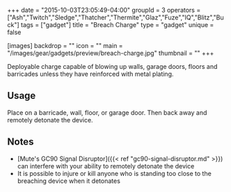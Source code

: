 +++
date = "2015-10-03T23:05:49-04:00"
groupId = 3
operators = ["Ash","Twitch","Sledge","Thatcher","Thermite","Glaz","Fuze","IQ","Blitz","Buck"]
tags = ["gadget"]
title = "Breach Charge"
type = "gadget"
unique = false

[images]
  backdrop = ""
  icon = ""
  main = "/images/gear/gadgets/preview/breach-charge.jpg"
  thumbnail = ""
+++

Deployable charge capable of blowing up walls, garage doors, floors and barricades unless they have reinforced with metal plating.

## Usage

Place on a barricade, wall, floor, or garage door. Then back away and remotely detonate the device.

## Notes

- [Mute's GC90 Signal Disruptor]({{< ref "gc90-signal-disruptor.md" >}}) can interfere with your ability to remotely detonate the device
- It is possible to injure or kill anyone who is standing too close to the breaching device when it detonates
